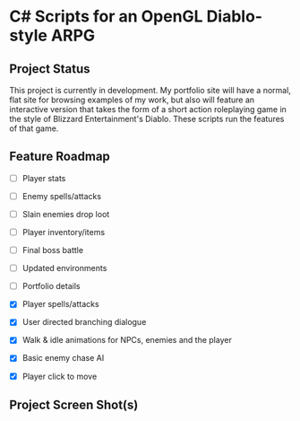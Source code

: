 ﻿# C# Scripts for an OpenGL Diablo-style ARPG

## Project Status

This project is currently in development. My portfolio site will have a normal, flat site for browsing examples of my work, but also will feature an interactive version that takes the form of a short action roleplaying game in the style of Blizzard Entertainment's Diablo. These scripts run the features of that game. 

## Feature Roadmap

- [ ] Player stats
- [ ] Enemy spells/attacks
- [ ] Slain enemies drop loot
- [ ] Player inventory/items
- [ ] Final boss battle
- [ ] Updated environments
- [ ] Portfolio details
- [x] Player spells/attacks
- [x] User directed branching dialogue
- [x] Walk & idle animations for NPCs, enemies and the player
- [x] Basic enemy chase AI
- [x] Player click to move


## Project Screen Shot(s)

<!--![Home Page](/src/Assets/Images/screenshot1.png?raw=true "Home Page")-->
